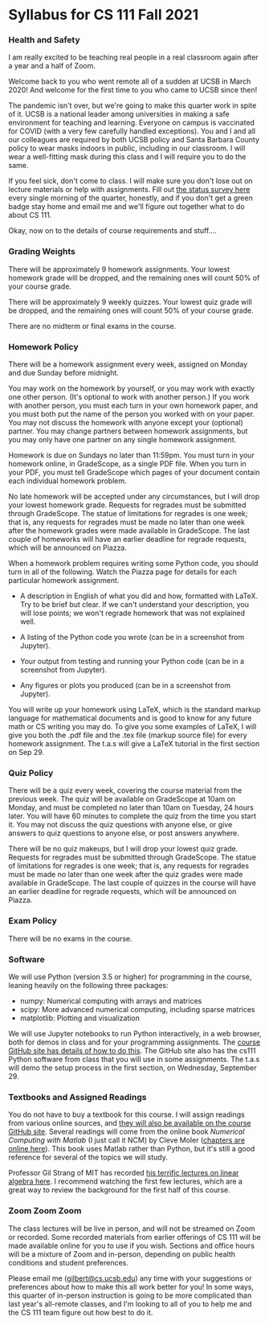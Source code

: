# Syllabus for CS 111 Fall 2021

### Health and Safety

I am really excited to be teaching real people in a real classroom again after a year and a half of Zoom. 

Welcome back to you who went remote all of a sudden at UCSB in March 2020! And welcome for the first time to you who came to UCSB since then!

The pandemic isn't over, but we're going to make this quarter work in spite of it. UCSB is a national leader among universities in making a safe environment for teaching and learning. Everyone on campus is vaccinated for COVID (with a very few carefully handled exceptions). You and I and all our colleagues are required by both UCSB policy and Santa Barbara County policy to wear masks indoors in public, including in our classroom. I will wear a well-fitting mask during this class and I will require you to do the same.

If you feel sick, don't come to class. I will make sure you don't lose out on lecture materials or help with assignments. Fill out [the status survey here](https://studenthealthoc.sa.ucsb.edu/) every single morning of the quarter, honestly, and if you don't get a green badge stay home and email me and we'll figure out together what to do about CS 111. 

Okay, now on to the details of course requirements and stuff....

### Grading Weights

There will be approximately 9 homework assignments. Your lowest homework grade will be dropped, and the remaining ones will count 50% of your course grade.

There will be approximately 9 weekly quizzes. Your lowest quiz grade will be dropped, and the remaining ones will count 50% of your course grade.

There are no midterm or final exams in the course.

### Homework Policy

There will be a homework assignment every week, assigned on Monday and due Sunday before midnight.

You may work on the homework by yourself, or you may work with exactly one other person. (It's optional to work with another person.) If you work with another person, you must each turn in your own homework paper, and you must both put the name of the person you worked with on your paper. You may not discuss the homework with anyone except your (optional) partner. You may change partners between homework assignments, but you may only have one partner on any single homework assignment.

Homework is due on Sundays no later than 11:59pm. You must turn in your homework online, in GradeScope, as a single PDF file. When you turn in your PDF, you must tell GradeScope which pages of your document contain each individual homework problem.

No late homework will be accepted under any circumstances, but I will drop your lowest homework grade. Requests for regrades must be submitted through GradeScope. The statue of limitations for regrades is one week; that is, any requests for regrades must be made no later than one week after the homework grades were made available in GradeScope. The last couple of homeworks will have an earlier deadline for regrade requests, which will be announced on Piazza.

When a homework problem requires writing some Python code, you should turn in all of the following. Watch the Piazza page for details for each particular homework assignment.

- A description in English of what you did and how, formatted with LaTeX. Try to be brief but clear. If we can't understand your description, you will lose points; we won't regrade homework that was not explained well.

- A listing of the Python code you wrote (can be in a screenshot from Jupyter).

- Your output from testing and running your Python code (can be in a screenshot from Jupyter).

- Any figures or plots you produced (can be in a screenshot from Jupyter).

You will write up your homework using LaTeX, which is the standard markup language for mathematical documents and is good to know for any future math or CS writing you may do. To give you some examples of LaTeX, I will give you both the .pdf file and the .tex file (markup source file) for every homework assignment. The t.a.s will give a LaTeX tutorial in the first section on Sep 29.

### Quiz Policy

There will be a quiz every week, covering the course material from the previous week. The quiz will be available on GradeScope at 10am on Monday, and must be completed no later than 10am on Tuesday, 24 hours later. You will have 60 minutes to complete the quiz from the time you start it. You may not discuss the quiz questions with anyone else, or give answers to quiz questions to anyone else, or post answers anywhere.

There will be no quiz makeups, but I will drop your lowest quiz grade. Requests for regrades must be submitted through GradeScope. The statue of limitations for regrades is one week; that is, any requests for regrades must be made no later than one week after the quiz grades were made available in GradeScope. The last couple of quizzes in the course will have an earlier deadline for regrade requests, which will be announced on Piazza.

### Exam Policy

There will be no exams in the course.

### Software

We will use Python (version 3.5 or higher) for programming in the course, leaning heavily on the following three packages:
- numpy: Numerical computing with arrays and matrices
- scipy: More advanced numerical computing, including sparse matrices
- matplotlib: Plotting and visualization

We will use Jupyter notebooks to run Python interactively, in a web browser, both for demos in class and for your programming assignments. The [course GitHub site has details of how to do this](https://github.com/johnrgilbert/CS111-2021-fall/tree/main/Python). The GitHub site also has the cs111 Python software from class that you will use in some assignments. The t.a.s will demo the setup process in the first section, on Wednesday, September 29.

### Textbooks and Assigned Readings

You do not have to buy a textbook for this course. I will assign readings from various online sources, and [they will also be available on the course GitHub site](https://github.com/johnrgilbert/CS111-2021-fall/tree/main/Readings). Several readings will come from the online book *Numerical Computing with Matlab*  (I just call it NCM) by Cleve Moler ([chapters are online here](https://www.mathworks.com/moler/chapters.html)). This book uses Matlab rather than Python, but it's still a good reference for several of the topics we will study.

Professor Gil Strang of MIT has recorded [his terrific lectures on linear algebra here](https://ocw.mit.edu/courses/mathematics/18-06-linear-algebra-spring-2010/video-lectures/). I recommend watching the first few lectures, which are a great way to review the background for the first half of this course.

### Zoom Zoom Zoom

The class lectures will be live in person, and will not be streamed on Zoom or recorded. Some recorded materials from earlier offerings of CS 111 will be made available online for you to use if you wish. Sections and office hours will be a mixture of Zoom and in-person, depending on public health conditions and student preferences. 

Please email me (gilbert@cs.ucsb.edu) any time with your suggestions or preferences about how to make this all work better for you! In some ways, this quarter of in-person instruction is going to be more complicated than last year's all-remote classes, and I'm looking to all of you to help me and the CS 111 team figure out how best to do it.

